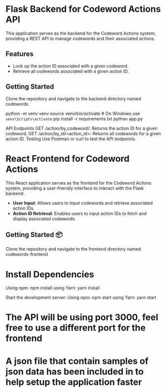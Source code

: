 # Flask Backend for Codeword Actions API

This application serves as the backend for the Codeword Actions system, providing a REST API to manage codewords and their associated actions.

## Features

- Look up the action ID associated with a given codeword.
- Retrieve all codewords associated with a given action ID.

## Getting Started
Clone the repository and navigate to the backend directory named codewords

python -m venv venv
source venv/bin/activate  # On Windows use `venv\Scripts\activate`
pip install -r requirements.txt
python app.py  

API Endpoints
GET /action/by_codeword/<codeword>: Returns the action ID for a given codeword.
GET /action/by_id/<action_id>: Returns all codewords for a given action ID.
Testing
Use Postman or curl to test the API endpoints.



# React Frontend for Codeword Actions

This React application serves as the frontend for the Codeword Actions system, providing a user-friendly interface to interact with the Flask backend.

- **User Input**: Allows users to input codewords and retrieve associated action IDs.
- **Action ID Retrieval**: Enables users to input action IDs to fetch and display associated codewords.

## Getting Started 📦
Clone the repository and navigate to the frontend directory named codewords-frontend

# Install Dependencies

Using npm: npm install
using Yarn: yarn install

Start the development server:
Using npm: npm start
using Yarn: yarn start


# The API will be using port 3000, feel free to use a different port for the frontend
# A json file that contain samples of json data has been included in to help setup the application faster